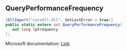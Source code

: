 ## QueryPerformanceFrequency

```csharp
[DllImport("coredll.dll", SetLastError = true)]
public static extern int QueryPerformanceFrequency(
   out long lpFrequency
);
```

Microsoft documentation: [Link](https://docs.microsoft.com/en-us/windows/win32/api/profileapi/nf-profileapi-queryperformancefrequency)
